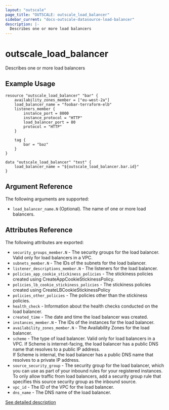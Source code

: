 ```yaml
---
layout: "outscale"
page_title: "OUTSCALE: outscale_load_balancer"
sidebar_current: "docs-outscale-datasource-load-balancer"
description: |-
  Describes one or more load balancers
---
```


# outscale_load_balancer

Describes one or more load balancers

## Example Usage

```hcl
resource "outscale_load_balancer" "bar" {
    availability_zones_member = ["eu-west-2a"]
    load_balancer_name = "foobar-terraform-elb"
    listeners_member {
        instance_port = 8000
        instance_protocol = "HTTP"
        load_balancer_port = 80
        protocol = "HTTP"
    }

    tag {
        bar = "baz"
    }
}

data "outscale_load_balancer" "test" {
    load_balancer_name = "${outscale_load_balancer.bar.id}"
}
```

## Argument Reference

The following arguments are supported:

* `load_balancer_name.N` (Optional). The name of one or more load balancers.

## Attributes Reference

The following attributes are exported:

* `security_groups_member.N` - The security groups for the load balancer. Valid only for load balancers in a VPC.
* `subnets_member.N` - The IDs of the subnets for the load balancer.
* `listener_descriptions_member.N` - The listeners for the load balancer.
* `policies_app_cookie_stickiness_policies` - The stickiness policies created using CreateAppCookieStickinessPolicy.
* `policies_lb_cookie_stickiness_policies` - The stickiness policies created using CreateLBCookieStickinessPolicy
* `policies_other_policies` - The policies other than the stickiness policies.
* `health_check` - Information about the health checks conducted on the load balancer.
* `created_time` - The date and time the load balancer was created.
* `instances_member.N` - The IDs of the instances for the load balancer.
* `availability_zones_member.N` - The Availability Zones for the load balancer.
* `scheme` - The type of load balancer. Valid only for load balancers in a VPC.
  If Scheme is internet-facing, the load balancer has a public DNS name that resolves to a public IP address.  
  If Scheme is internal, the load balancer has a public DNS name that resolves to a private IP address.
* `source_security_group` - The security group for the load balancer, which you can use as part of your inbound rules for your registered instances.
  To only allow traffic from load balancers, add a security group rule that specifies this source security group as the inbound source.
* `vpc_id` - The ID of the VPC for the load balancer.
* `dns_name` - The DNS name of the load balancer.

[See detailed description](http://docs.outscale.com/api_lbu/operations/Action_DescribeLoadBalancers_get.html#_api_lbu-action_describeloadbalancers_get)
